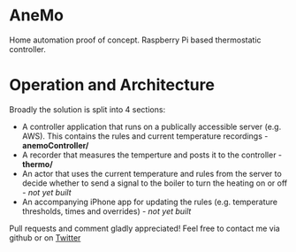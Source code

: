 # AneMo
Home automation proof of concept. Raspberry Pi based thermostatic controller.

# Operation and Architecture
Broadly the solution is split into 4 sections:
* A controller application that runs on a publically accessible server (e.g. AWS). This contains the rules and current temperature recordings - **anemoController/**
* A recorder that measures the temperture and posts it to the controller - **thermo/**
* An actor that uses the current temperature and rules from the server to decide whether to send a signal to the boiler to turn the heating on or off - *not yet built*
* An accompanying iPhone app for updating the rules (e.g. temperature thresholds, times and overrides) - *not yet built*

Pull requests and comment gladly appreciated! Feel free to contact me via github or on [Twitter](https://twitter.com/jackspargo)